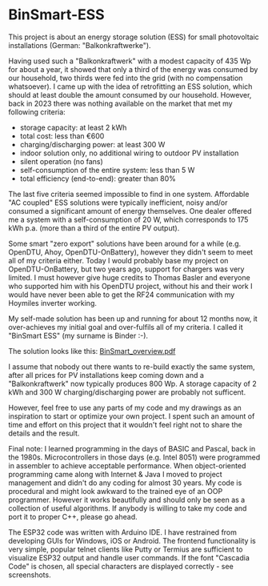 # BinSmart-ESS

This project is about an energy storage solution (ESS) for small photovoltaic installations (German: "Balkonkraftwerke").

Having used such a "Balkonkraftwerk" with a modest capacity of 435 Wp for about a year, it showed that only a third of the
energy was consumed by our household, two thirds were fed into the grid (with no compensation whatsoever). I came up with
the idea of retrofitting an ESS solution, which should at least double the amount consumed by our household.
However, back in 2023 there was nothing available on the market that met my following criteria:
- storage capacity: at least 2 kWh
- total cost: less than €600
- charging/discharging power: at least 300 W
- indoor solution only, no additional wiring to outdoor PV installation
- silent operation (no fans)
- self-consumption of the entire system: less than 5 W
- total efficiency (end-to-end): greater than 80%

The last five criteria seemed impossible to find in one system. Affordable "AC coupled" ESS solutions were typically
inefficient, noisy and/or consumed a significant amount of energy themselves. One dealer offered me a
system with a self-consumption of 20 W, which corresponds to 175 kWh p.a. (more than a third of the entire PV output).

Some smart "zero export" solutions have been around for a while (e.g. OpenDTU, Ahoy, OpenDTU-OnBattery), however they
didn't seem to meet all of my criteria either. Today I would probably base my project on OpenDTU-OnBattery, but two years ago,
support for chargers was very limited. I must however give huge credits to Thomas Basler and everyone who supported
him with his OpenDTU project, without his and their work I would have never been able to get the RF24 communication with my
Hoymiles inverter working.

My self-made solution has been up and running for about 12 months now, it over-achieves my initial goal and over-fulfils all
of my criteria. I called it "BinSmart ESS" (my surname is Binder :-).

The solution looks like this:
[BinSmart_overview.pdf](https://github.com/user-attachments/files/18624450/BinSmart_overview.pdf)

I assume that nobody out there wants to re-build exactly the same system, after all prices for PV installations keep coming
down and a "Balkonkraftwerk" now typically produces 800 Wp. A storage capacity of 2 kWh and 300 W charging/discharging power
are probably not sufficent.

However, feel free to use any parts of my code and my drawings as an inspiration to start or optimize your own project.
I spent such an amount of time and effort on this project that it wouldn't feel right not to share the details and
the result.

Final note: I learned programming in the days of BASIC and Pascal, back in the 1980s. Microcontrollers in those days
(e.g. Intel 8051) were programmed in assembler to achieve acceptable performance. When object-oriented programming came
along with Internet & Java I moved to project management and didn't do any coding for almost 30 years.
My code is procedural and might look awkward to the trained eye of an OOP programmer. However it works beautifully
and should only be seen as a collection of useful algorithms. If anybody is willing to take my code and port it to
proper C++, please go ahead.

The ESP32 code was written with Arduino IDE. I have restrained from developing GUIs for Windows, iOS or Android. The frontend
functionality is very simple, popular telnet clients like Putty or Termius are sufficient to visualize ESP32 output and
handle user commands. If the font "Cascadia Code" is chosen, all special characters are displayed correctly - see screenshots.




